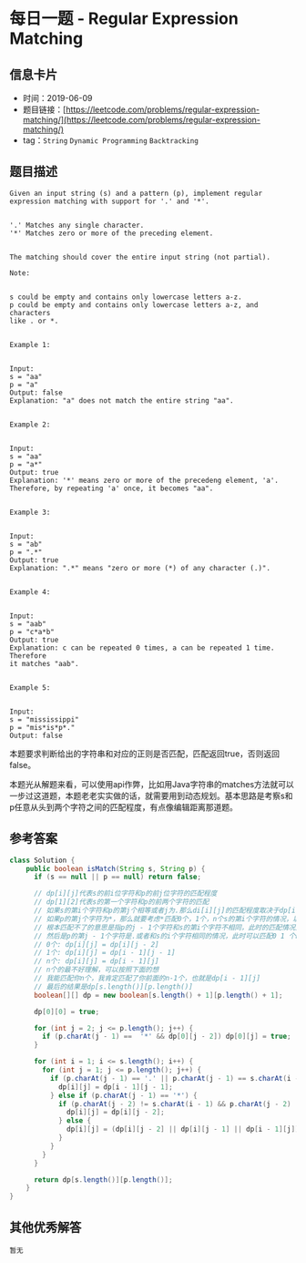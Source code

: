 # 每日一题 - Regular Expression Matching

## 信息卡片

* 时间：2019-06-09
* 题目链接：[https://leetcode.com/problems/regular-expression-matching/](https://leetcode.com/problems/regular-expression-matching/)
* tag：`String` `Dynamic Programming` `Backtracking`

## 题目描述

```text
Given an input string (s) and a pattern (p), implement regular expression matching with support for '.' and '*'.


'.' Matches any single character.
'*' Matches zero or more of the preceding element.


The matching should cover the entire input string (not partial).

Note:


s could be empty and contains only lowercase letters a-z.
p could be empty and contains only lowercase letters a-z, and characters
like . or *.


Example 1:


Input:
s = "aa"
p = "a"
Output: false
Explanation: "a" does not match the entire string "aa".


Example 2:


Input:
s = "aa"
p = "a*"
Output: true
Explanation: '*' means zero or more of the precedeng element, 'a'.
Therefore, by repeating 'a' once, it becomes "aa".


Example 3:


Input:
s = "ab"
p = ".*"
Output: true
Explanation: ".*" means "zero or more (*) of any character (.)".


Example 4:


Input:
s = "aab"
p = "c*a*b"
Output: true
Explanation: c can be repeated 0 times, a can be repeated 1 time. Therefore
it matches "aab".


Example 5:


Input:
s = "mississippi"
p = "mis*is*p*."
Output: false
```

本题要求判断给出的字符串和对应的正则是否匹配，匹配返回true，否则返回false。

本题光从解题来看，可以使用api作弊，比如用Java字符串的matches方法就可以一步过这道题，本题老老实实做的话，就需要用到动态规划。基本思路是考察s和p任意从头到两个字符之间的匹配程度，有点像编辑距离那道题。

## 参考答案

```java
class Solution {
    public boolean isMatch(String s, String p) {
      if (s == null || p == null) return false;

      // dp[i][j]代表s的前i位字符和p的前j位字符的匹配程度
      // dp[1][2]代表s的第一个字符和p的前两个字符的匹配
      // 如果s的第i个字符和p的第j个相等或者j为.那么di[i][j]的匹配程度取决于dp[i - 1][j - 1]
      // 如果p的第j个字符为*，那么就要考虑*匹配0个，1个，n个s的第i个字符的情况，以及根本匹配不了的情况
      // 根本匹配不了的意思是指p的j - 1个字符和s的第i个字符不相同，此时的匹配情况是dp[i][j] = dp[i][j - 2]
      // 然后是p的第j - 1个字符是.或者和s的i个字符相同的情况，此时可以匹配0 1 个n个s的第i个字符
      // 0个: dp[i][j] = dp[i][j - 2]
      // 1个: dp[i][j] = dp[i - 1][j - 1]
      // n个: dp[i][j] = dp[i - 1][j]
      // n个的最不好理解，可以按照下面的想
      // 我能匹配你n个，我肯定匹配了你前面的n-1个，也就是dp[i - 1][j]
      // 最后的结果是dp[s.length()][p.length()]
      boolean[][] dp = new boolean[s.length() + 1][p.length() + 1];

      dp[0][0] = true;

      for (int j = 2; j <= p.length(); j++) {
        if (p.charAt(j - 1) ==  '*' && dp[0][j - 2]) dp[0][j] = true;
      }

      for (int i = 1; i <= s.length(); i++) {
        for (int j = 1; j <= p.length(); j++) {
          if (p.charAt(j - 1) == '.' || p.charAt(j - 1) == s.charAt(i - 1)) {
            dp[i][j] = dp[i - 1][j - 1];
          } else if (p.charAt(j - 1) == '*') {
            if (p.charAt(j - 2) != s.charAt(i - 1) && p.charAt(j - 2) != '.') {
              dp[i][j] = dp[i][j - 2];
            } else {
              dp[i][j] = (dp[i][j - 2] || dp[i][j - 1] || dp[i - 1][j]);
            }
          }
        }
      }

      return dp[s.length()][p.length()];
    }
}
```

## 其他优秀解答

```text
暂无
```

